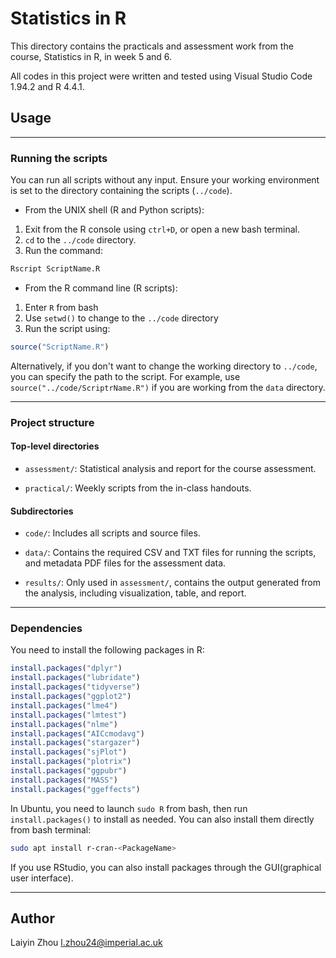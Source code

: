# Statistics in R

This directory contains the practicals and assessment work from the course, Statistics in R, in week 5 and 6.

All codes in this project were written and tested using Visual Studio Code 1.94.2 and R 4.4.1.

## Usage

---

### Running the scripts

You can run all scripts without any input. Ensure your working environment is set to the directory containing the scripts (`../code`).

- From the UNIX shell (R and Python scripts):
1. Exit from the R console using `ctrl+D`, or open a new bash terminal.
2. `cd` to the `../code` directory. 
3. Run the command:

```bash
Rscript ScriptName.R
```

- From the R command line (R scripts):
1. Enter `R` from bash 
2. Use `setwd()` to change to the `../code` directory
3. Run the script using:

```R
source("ScriptName.R")
``` 

Alternatively, if you don't want to change the working directory to `../code`, you can specify the path to the script. For example, use `source("../code/ScriptrName.R")` if you are working from the `data` directory.

---

### Project structure

#### Top-level directories

- `assessment/`: Statistical analysis and report for the course assessment.

- `practical/`: Weekly scripts from the in-class handouts.

#### Subdirectories

- `code/`: Includes all scripts and source files.

- `data/`: Contains the required CSV and TXT files for running the scripts, and metadata PDF files for the assessment data. 

- `results/`: Only used in `assessment/`, contains the output generated from the analysis, including visualization, table, and report.

---

### Dependencies

You need to install the following packages in R:

```R
install.packages("dplyr") 
install.packages("lubridate")
install.packages("tidyverse")
install.packages("ggplot2")
install.packages("lme4")
install.packages("lmtest")
install.packages("nlme")
install.packages("AICcmodavg")
install.packages("stargazer")
install.packages("sjPlot")
install.packages("plotrix")
install.packages("ggpubr")
install.packages("MASS")
install.packages("ggeffects")
```

In Ubuntu, you need to launch `sudo R` from bash, then run `install.packages()` to install as needed. You can also install them directly from bash terminal: 

```bash
sudo apt install r-cran-<PackageName>
``` 

If you use RStudio, you can also install packages through the GUI(graphical user interface).

---

## Author
Laiyin Zhou
l.zhou24@imperial.ac.uk